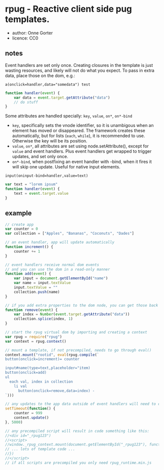 # rpug - Reactive client side pug templates.

* author: Onne Gorter
* licence: CC0

## notes

Event handlers are set only once. Creating closures in the template is just
wasting resources, and likely will not do what you expect. To pass in extra
data, place those on the dom, e.g.:

```
a(onclick=handler,data="somedata") test
```
```javascript
function handler(event) {
    var data = event.target.getAttribute("data")
    // do stuff
}
```

Some attributes are handled specially: `key`, `value`, `on*`, `on*-bind`

* `key`, specifically sets the vnode identifier, so it is unambigous when an
  element has moved or disappeared. The framework creates these automatically,
  but for lists (`each`, `while`), it is recommended to use. Otherwise the key
  will be its position.
* `value`, `on*`, all attributes are set using node.setAttribute(), except for
  `value` and event handlers. Plus event handlers get wrapped to trigger
  updates, and set only once.
* `on*-bind`, when postfixing an event handler with -bind, when it fires
  it will skip one update. Useful for native input elements.

```
input(oninput-bind=handler,value=text)
```
```javascript
var text = "lorem ipsum"
function handler(event) {
    text = event.target.value
}
```

## example

```javascript
// create app
var counter = 0
var collection = ["Apples", "Bananas", "Coconuts", "Dades"]

// an event handler, app will update automatically
function increment() {
    counter += 1
}

// event handlers receive normal dom events
// and you can use the dom in a read-only manner
function add(event) {
    var input = document.getElementById("name")
    var name = input.textValue
    input.textValue = ""
    collection.push(name)
}

// if you add extra properties to the dom node, you can get those back
function remove(event) {
    var index = Number(event.target.getAttribute("data"))
    collection.splice(index, 1)
}

// start the rpug virtual dom by importing and creating a context
var rpug = require("rpug")
var context = rpug.context()

// mount a template, if not precompiled, needs to go through eval()
context.mount("rootid", eval(rpug.compile(`
button(onclick=increment)= counter

input#name(type=text,placeholder="item)
button(onclick=add)
ul
  each val, index in collection
    li val
      button(onclick=remove,data=index) -
`)))

// any updates to the app data outside of event handlers will need to call context.update()
setTimeout(function() {
    counter = 999
    context.update()
}, 5000)

// any precompiled script will result in code something like this:
//<div id="_rpug123")
//<script>
//window._rpug_context.mount(document.getElementById("_rpug123"), function(_h, _x, _t, _e) {
// ... lots of template code ...
//})
//</script>
// if all scripts are precompiled you only need rpug_runtime.min.js
```
